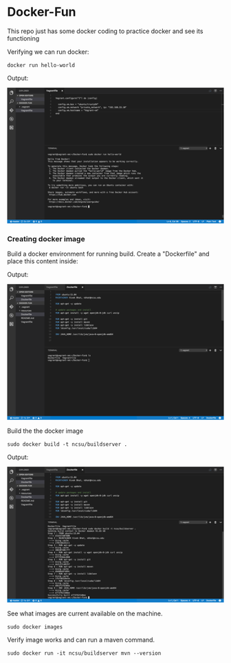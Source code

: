 # Docker-Fun
This repo just has some docker coding to practice docker and see its functioning

Verifying we can run docker:
```
docker run hello-world
```
Output: 

![helloworld](https://github.com/VivekBhat/Docker-Fun/blob/master/resources/hello%20world.png)

### Creating docker image

Build a docker environment for running build.  Create a "Dockerfile" and place this content inside:

Output: 

![dockerfile](https://github.com/VivekBhat/Docker-Fun/blob/master/resources/dockerfile.png)


Build the the docker image

    sudo docker build -t ncsu/buildserver .
  
 Output: 

![dockerbuild](https://github.com/VivekBhat/Docker-Fun/blob/master/resources/dockerbuild.png)

 
See what images are current available on the machine.

    sudo docker images

Verify image works and can run a maven command.

    sudo docker run -it ncsu/buildserver mvn --version
